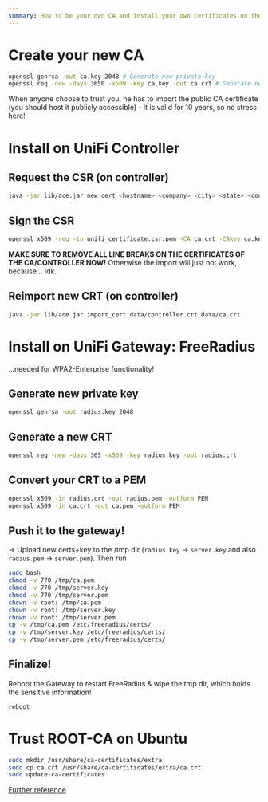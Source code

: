 ```yaml
---
summary: How to be your own CA and install your own certificates on the UniFi devices.
---
```


# Create your new CA
```bash
openssl genrsa -out ca.key 2048 # Generate new private key
openssl req -new -days 3650 -x509 -key ca.key -out ca.crt # Generate new public certificate
```
When anyone choose to trust you, he has to import the public CA certificate (you should host it publicly accessible) - it is valid for 10 years, so no stress here!

# Install on UniFi Controller

## Request the CSR (on controller)
```bash
java -jar lib/ace.jar new_cert <hostname> <company> <city> <state> <country>
```

## Sign the CSR
```bash
openssl x509 -req -in unifi_certificate.csr.pem -CA ca.crt -CAkey ca.key -CAcreateserial -out controller.crt
```
**MAKE SURE TO REMOVE ALL LINE BREAKS ON THE CERTIFICATES OF THE CA/CONTROLLER NOW!** Otherwise the import will just not work, because... Idk.

## Reimport new CRT (on controller)
```bash
java -jar lib/ace.jar import_cert data/controller.crt data/ca.crt
```

# Install on UniFi Gateway: FreeRadius
...needed for WPA2-Enterprise functionality!

## Generate new private key
```bash
openssl genrsa -out radius.key 2048
```

## Generate a new CRT
```bash
openssl req -new -days 365 -x509 -key radius.key -out radius.crt
```

## Convert your CRT to a PEM
```bash
openssl x509 -in radius.crt -out radius.pem -outform PEM
openssl x509 -in ca.crt -out ca.pem -outform PEM
```

## Push it to the gateway!
-> Upload new certs+key to the /tmp dir (`radius.key` -> `server.key` and also `radius.pem` -> `server.pem`). Then run
```bash
sudo bash
chmod -v 770 /tmp/ca.pem
chmod -v 770 /tmp/server.key
chmod -v 770 /tmp/server.pem
chown -v root: /tmp/ca.pem
chown -v root: /tmp/server.key
chown -v root: /tmp/server.pem
cp -v /tmp/ca.pem /etc/freeradius/certs/
cp -v /tmp/server.key /etc/freeradius/certs/
cp -v /tmp/server.pem /etc/freeradius/certs/
```

## Finalize!
Reboot the Gateway to restart FreeRadius & wipe the tmp dir, which holds the sensitive information!
```bash
reboot
```

# Trust ROOT-CA on Ubuntu
```bash
sudo mkdir /usr/share/ca-certificates/extra
sudo cp ca.crt /usr/share/ca-certificates/extra/ca.crt
sudo update-ca-certificates
```

[Further reference](https://gist.github.com/Soarez/9688998)
